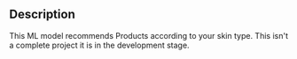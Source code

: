 ## Description
This ML model recommends Products according to your skin type.
This isn't a complete project it is in the development stage.

